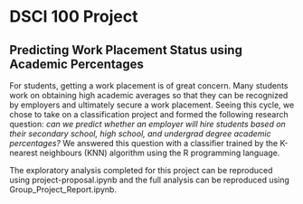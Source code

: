 # DSCI 100 Project
## Predicting Work Placement Status using Academic Percentages
For students, getting a work placement is of great concern. Many students work on obtaining high academic averages so that they can be recognized by employers and ultimately secure a work placement. Seeing this cycle, we chose to take on a classification project and formed the following research question: *can we predict whether an employer will hire students based on their secondary school, high school, and undergrad degree academic percentages?* We answered this question with a classifier trained by the K-nearest neighbours (KNN) algorithm using the R programming language. 

The exploratory analysis completed for this project can be reproduced using project-proposal.ipynb and the full analysis can be reproduced using Group_Project_Report.ipynb.

